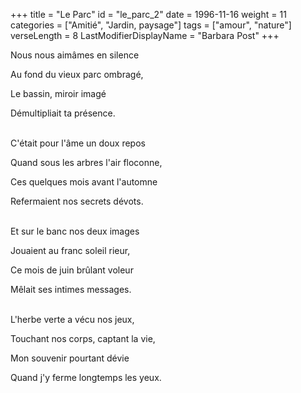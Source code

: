 +++
title = "Le Parc"
id = "le_parc_2"
date = 1996-11-16
weight = 11
categories = ["Amitié", "Jardin, paysage"]
tags = ["amour", "nature"]
verseLength = 8
LastModifierDisplayName = "Barbara Post"
+++

Nous nous aimâmes en silence

Au fond du vieux parc ombragé,

Le bassin, miroir imagé

Démultipliait ta présence.

 \
C'était pour l'âme un doux repos

Quand sous les arbres l'air floconne,

Ces quelques mois avant l'automne

Refermaient nos secrets dévots.

 \
Et sur le banc nos deux images

Jouaient au franc soleil rieur,

Ce mois de juin brûlant voleur

Mêlait ses intimes messages.

 \
L'herbe verte a vécu nos jeux,

Touchant nos corps, captant la vie,

Mon souvenir pourtant dévie

Quand j'y ferme longtemps les yeux.
